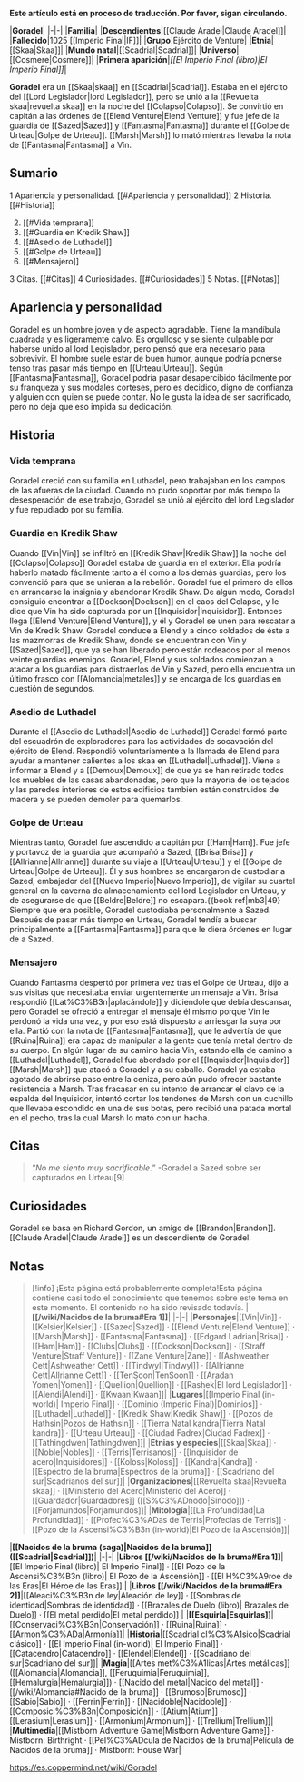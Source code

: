**Este artículo está en proceso de traducción. Por favor, sigan circulando.**


|**Goradel**|
|-|-|
|**Familia**|
|**Descendientes**|[[Claude Aradel\|Claude Aradel]]|
|**Fallecido**|1025 [[Imperio Final\|IF]]|
|**Grupo**|Ejército de Venture|
|**Etnia**|[[Skaa\|Skaa]]|
|**Mundo natal**|[[Scadrial\|Scadrial]]|
|**Universo**|[[Cosmere\|Cosmere]]|
|**Primera aparición**|*[[El Imperio Final (libro)\|El Imperio Final]]*|

**Goradel** era un [[Skaa\|skaa]] en [[Scadrial\|Scadrial]]. Estaba en el ejército del [[Lord Legislador\|lord Legislador]], pero se unió a la [[Revuelta skaa\|revuelta skaa]] en la noche del [[Colapso\|Colapso]]. Se convirtió en capitán a las órdenes de [[Elend Venture\|Elend Venture]] y fue jefe de la guardia de [[Sazed\|Sazed]] y [[Fantasma\|Fantasma]] durante el [[Golpe de Urteau\|Golpe de Urteau]]. [[Marsh\|Marsh]] lo mató mientras llevaba la nota de [[Fantasma\|Fantasma]] a Vin.

## Sumario

1 Apariencia y personalidad. [[#Apariencia y personalidad]] 
2 Historia. [[#Historia]] 

2. [[#Vida temprana]] 
2. [[#Guardia en Kredik Shaw]] 
2. [[#Asedio de Luthadel]] 
2. [[#Golpe de Urteau]] 
2. [[#Mensajero]] 


3 Citas. [[#Citas]] 
4 Curiosidades. [[#Curiosidades]] 
5 Notas. [[#Notas]] 


## Apariencia y personalidad
Goradel es un hombre joven y de aspecto agradable. Tiene la mandíbula cuadrada y es ligeramente calvo.
Es orgulloso y se siente culpable por haberse unido al lord Legislador, pero pensó que era necesario para sobrevivir.
El hombre suele estar de buen humor, aunque podría ponerse tenso tras pasar más tiempo en [[Urteau\|Urteau]].
Según [[Fantasma\|Fantasma]], Goradel podría pasar desapercibido fácilmente por su franqueza y sus modales corteses, pero es decidido, digno de confianza y alguien con quien se puede contar. No le gusta la idea de ser sacrificado, pero no deja que eso impida su dedicación.

## Historia
### Vida temprana
Goradel creció con su familia en Luthadel, pero trabajaban en los campos de las afueras de la ciudad. Cuando no pudo soportar por más tiempo la desesperación de ese trabajo, Goradel se unió al ejército del lord Legislador y fue repudiado por su familia.

### Guardia en Kredik Shaw
Cuando [[Vin\|Vin]] se infiltró en [[Kredik Shaw\|Kredik Shaw]] la noche del [[Colapso\|Colapso]] Goradel estaba de guardia en el exterior. Ella podría haberlo matado fácilmente tanto a él como a los demás guardias, pero los convenció para que se unieran a la rebelión. Goradel fue el primero de ellos en arrancarse la insignia y abandonar Kredik Shaw.
De algún modo, Goradel consiguió encontrar a [[Dockson\|Dockson]] en el caos del Colapso, y le dice que Vin ha sido capturada por un [[Inquisidor\|Inquisidor]]. Entonces llega [[Elend Venture\|Elend Venture]], y él y Goradel se unen para rescatar a Vin de Kredik Shaw.
Goradel conduce a Elend y a cinco soldados de éste a las mazmorras de Kredik Shaw, donde se encuentran con Vin y [[Sazed\|Sazed]], que ya se han liberado pero están rodeados por al menos veinte guardias enemigos. Goradel, Elend y sus soldados comienzan a atacar a los guardias para distraerlos de Vin y Sazed, pero ella encuentra un último frasco con [[Alomancia\|metales]] y se encarga de los guardias en cuestión de segundos.

### Asedio de Luthadel
Durante el [[Asedio de Luthadel\|Asedio de Luthadel]] Goradel formó parte del escuadrón de exploradores para las actividades de socavación del ejército de Elend. Respondió voluntariamente a la llamada de Elend para ayudar a mantener calientes a los skaa en [[Luthadel\|Luthadel]]. Viene a informar a Elend y a [[Demoux\|Demoux]] de que ya se han retirado todos los muebles de las casas abandonadas, pero que la mayoría de los tejados y las paredes interiores de estos edificios también están construidos de madera y se pueden demoler para quemarlos.

### Golpe de Urteau
Mientras tanto, Goradel fue ascendido a capitán por [[Ham\|Ham]]. Fue jefe y portavoz de la guardia que acompañó a Sazed, [[Brisa\|Brisa]] y [[Allrianne\|Allrianne]] durante su viaje a [[Urteau\|Urteau]] y el [[Golpe de Urteau\|Golpe de Urteau]]. Él y sus hombres se encargaron de custodiar a Sazed, embajador del [[Nuevo Imperio\|Nuevo Imperio]], de vigilar su cuartel general en la caverna de almacenamiento del lord Legislador en Urteau, y de asegurarse de que [[Beldre\|Beldre]] no escapara.{{book ref|mb3|49} Siempre que era posible, Goradel custodiaba personalmente a Sazed. Después de pasar más tiempo en Urteau, Goradel tendía a buscar principalmente a [[Fantasma\|Fantasma]] para que le diera órdenes en lugar de a Sazed.

### Mensajero
Cuando Fantasma despertó por primera vez tras el Golpe de Urteau, dijo a sus visitas que necesitaba enviar urgentemente un mensaje a Vin. Brisa respondió [[Lat%C3%B3n\|aplacándole]] y diciendole que debía descansar, pero Goradel se ofreció a entregar el mensaje él mismo porque Vin le perdonó la vida una vez, y por eso está dispuesto a arriesgar la suya por ella. Partió con la nota de [[Fantasma\|Fantasma]], que le advertía de que [[Ruina\|Ruina]] era capaz de manipular a la gente que tenía metal dentro de su cuerpo.
En algún lugar de su camino hacia Vin, estando ella de camino a [[Luthadel\|Luthadel]], Goradel fue abordado por el [[Inquisidor\|Inquisidor]] [[Marsh\|Marsh]] que atacó a Goradel y a su caballo. Goradel ya estaba agotado de abrirse paso entre la ceniza, pero aún pudo ofrecer bastante resistencia a Marsh. Tras fracasar en su intento de arrancar el clavo de la espalda del Inquisidor, intentó cortar los tendones de Marsh con un cuchillo que llevaba escondido en una de sus botas, pero recibió una patada mortal en el pecho, tras la cual Marsh lo mató con un hacha. 

## Citas
>“*No me siento muy sacrificable.*”
\-Goradel a Sazed sobre ser capturados en Urteau[9]


## Curiosidades
Goradel se basa en Richard Gordon, un amigo de [[Brandon\|Brandon]].
[[Claude Aradel\|Claude Aradel]] es un descendiente de Goradel.
## Notas



> [!info] ¡Esta página está probablemente completa!Esta página contiene casi todo el conocimiento que tenemos sobre este tema en este momento.
El contenido no ha sido revisado todavía.
|**[[/wiki/Nacidos de la bruma#Era 1]]**|
|-|-|
|**Personajes**|[[Vin\|Vin]] · [[Kelsier\|Kelsier]] · [[Sazed\|Sazed]] · [[Elend Venture\|Elend Venture]] · [[Marsh\|Marsh]] · [[Fantasma\|Fantasma]] · [[Edgard Ladrian\|Brisa]] · [[Ham\|Ham]] · [[Clubs\|Clubs]] · [[Dockson\|Dockson]] · [[Straff Venture\|Straff Venture]] · [[Zane Venture\|Zane]] · [[Ashweather Cett\|Ashweather Cett]] · [[Tindwyl\|Tindwyl]] · [[Allrianne Cett\|Allrianne Cett]] · [[TenSoon\|TenSoon]] · [[Aradan Yomen\|Yomen]] · [[Quellion\|Quellion]] · [[Rashek\|El lord Legislador]] · [[Alendi\|Alendi]] · [[Kwaan\|Kwaan]]|
|**Lugares**|[[Imperio Final (in-world)\| Imperio Final]] · [[Dominio (Imperio Final)\|Dominios]] · [[Luthadel\|Luthadel]] · [[Kredik Shaw\|Kredik Shaw]] · [[Pozos de Hathsin\|Pozos de Hathsin]] · [[Tierra Natal kandra\|Tierra Natal kandra]] · [[Urteau\|Urteau]] · [[Ciudad Fadrex\|Ciudad Fadrex]] · [[Tathingdwen\|Tathingdwen]]|
|**Etnias y especies**|[[Skaa\|Skaa]] · [[Noble\|Nobles]] · [[Terris\|Terrisanos]] · [[Inquisidor de acero\|Inquisidores]] · [[Koloss\|Koloss]] · [[Kandra\|Kandra]] · [[Espectro de la bruma\|Espectros de la bruma]] · [[Scadriano del sur\|Scadrianos del sur]]|
|**Organizaciones**|[[Revuelta skaa\|Revuelta skaa]] · [[Ministerio del Acero\|Ministerio del Acero]] · [[Guardador\|Guardadores]] ([[S%C3%ADnodo\|Sínodo]]) · [[Forjamundos\|Forjamundos]]|
|**Mitología**|[[La Profundidad\|La Profundidad]] · [[Profec%C3%ADas de Terris\|Profecías de Terris]] · [[Pozo de la Ascensi%C3%B3n (in-world)\|El Pozo de la Ascensión]]|

|**[[Nacidos de la bruma (saga)\|Nacidos de la bruma]] ([[Scadrial\|Scadrial]])**|
|-|-|
|**Libros [[/wiki/Nacidos de la bruma#Era 1]]**|[[El Imperio Final (libro)\| El Imperio Final]] · [[El Pozo de la Ascensi%C3%B3n (libro)\| El Pozo de la Ascensión]] · [[El H%C3%A9roe de las Eras\|El Héroe de las Eras]] |
|**Libros [[/wiki/Nacidos de la bruma#Era 2]]**|[[Aleaci%C3%B3n de ley\|Aleación de ley]] · [[Sombras de identidad\|Sombras de identidad]] · [[Brazales de Duelo (libro)\| Brazales de Duelo]] · [[El metal perdido\|El metal perdido]]  |
|**[[Esquirla\|Esquirlas]]**|[[Conservaci%C3%B3n\|Conservación]] · [[Ruina\|Ruina]] · [[Armon%C3%ADa\|Armonía]]|
|**Historia**|[[Scadrial cl%C3%A1sico\|Scadrial clásico]] · [[El Imperio Final (in-world)\| El Imperio Final]] · [[Catacendro\|Catacendro]] · [[Elendel\|Elendel]] · [[Scadriano del sur\|Scadriano del sur]]|
|**Magia**|[[Artes met%C3%A1licas\|Artes metálicas]] ([[Alomancia\|Alomancia]], [[Feruquimia\|Feruquimia]], [[Hemalurgia\|Hemalurgia]]) · [[Nacido del metal\|Nacido del metal]] · [[/wiki/Alomancia#Nacido de la bruma]] · [[Brumoso\|Brumoso]] · [[Sabio\|Sabio]] · [[Ferrin\|Ferrin]] · [[Nacidoble\|Nacidoble]] · [[Composici%C3%B3n\|Composición]] · [[Atium\|Atium]] · [[Lerasium\|Lerasium]] · [[Armonium\|Armonium]] · [[Trellium\|Trellium]]|
|**Multimedia**|[[Mistborn Adventure Game\|Mistborn Adventure Game‎‎]] · Mistborn: Birthright · [[Pel%C3%ADcula de Nacidos de la bruma\|Película de Nacidos de la bruma]] · Mistborn: House War|



https://es.coppermind.net/wiki/Goradel